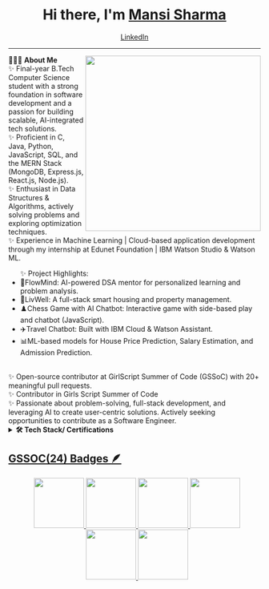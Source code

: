 <h1 align="center"> Hi there, I'm <a href="https://www.linkedin.com/in/mansi-sharma-03b5822b1/">Mansi Sharma</a> </h1>

<!--- Adding Header Elements -->
<p align="center">
  <a href="https://www.linkedin.com/in/mansi-sharma-03b5822b1/">LinkedIn</a> 
</p>

-----------------------------------------------------------
👨🏻‍💻 **About Me**<img src="https://raw.githubusercontent.com/sanjay-kv/sanjay-kv/main/Assets/illustration.png" min-width="300px" max-width="300px" width="350px" align="right"> <br>
✨ Final-year B.Tech Computer Science student with a strong foundation in software development and a passion for building scalable, AI-integrated tech solutions.<br>
✨ Proficient in C, Java, Python, JavaScript, SQL, and the MERN Stack (MongoDB, Express.js, React.js, Node.js).<br>
✨ Enthusiast in Data Structures & Algorithms, actively solving problems and exploring optimization techniques.<br>
✨ Experience in Machine Learning | Cloud-based application development through my internship at Edunet Foundation | IBM Watson Studio & Watson ML.<br>
<ul>✨ Project Highlights:
<li>🧠FlowMind: AI-powered DSA mentor for personalized learning and problem analysis.</li>
<li>💖LivWell: A full-stack smart housing and property management.</li>
<li>♟️Chess Game with AI Chatbot: Interactive game with side-based play and chatbot (JavaScript).</li>
<li>✈️Travel Chatbot: Built with IBM Cloud & Watson Assistant.</li>
<li>📊ML-based models for House Price Prediction, Salary Estimation, and Admission Prediction.</li>
</ul><br>
✨ Open-source contributor at GirlScript Summer of Code (GSSoC) with 20+ meaningful pull requests.<br>
✨ Contributor in Girls Script Summer of Code  <br>
✨ Passionate about problem-solving, full-stack development, and leveraging AI to create user-centric solutions. Actively seeking opportunities to contribute as a Software Engineer.<br> 

<!--- Adding Tech Stack open Section -->


<details>	
 <summary><b>🛠 Tech Stack/ Certifications</b></summary><br>
  
## Certification Badges 🪶
<div style='display:flex; align-items:center; gap: 10px;' align='center'>
<a href="https://www.cloudskillsboost.google/public_profiles/f26aa205-1649-4d21-8f5f-900eeef0decd/badges/8565852">
<img src="https://cdn.qwiklabs.com/sxIAsi5jEWKJ%2Bh1XFul00Hw1LHqPosK7YaMEn9hRZ6I%3D" width="115px" height="108px" />
<a href="https://www.cloudskillsboost.google/public_profiles/f26aa205-1649-4d21-8f5f-900eeef0decd/badges/8571916">
<img src="https://cdn.qwiklabs.com/Q4p8W8RjqG4NV4dpXY3ZhkGNnew12IqoiexKVvOtCQw%3D" width="115px" height="108px" />
<a href="https://www.cloudskillsboost.google/public_profiles/f26aa205-1649-4d21-8f5f-900eeef0decd/badges/8585598">
<img src="https://cdn.qwiklabs.com/teuTnmFi96VycJaZff9bmOfUQMz1tgPiTtsCH2iBBY8%3D" width="115px" height="108px" />
<a href="https://www.cloudskillsboost.google/public_profiles/f26aa205-1649-4d21-8f5f-900eeef0decd/badges/8643274">
<img src="https://cdn.qwiklabs.com/Zd4Z2gdc58uW%2Fu5AcTNOvKnjokXECt8jfHGoYqqgz6w%3D" width="115px" height="108px" />
<a href="https://www.cloudskillsboost.google/public_profiles/f26aa205-1649-4d21-8f5f-900eeef0decd/badges/8739748">
<img src="https://cdn.qwiklabs.com/Q%2FScwWC%2Fvpq%2BTQSLrzQ64SWm7j69wpa%2FVQL9ZZ8yYY0%3D" width="115px" height="108px" />
</div>
</details> 

## GSSOC(24) Badges 🪶
<div style='display:flex; align-items:center; gap: 10px;' align='center'>
  <a href="https://api.badgr.io/public/assertions/Uprfs2wfT76NFwJ3SEjtUw?identity__email=yogesh11222211%40gmail.com">
  <img src="https://media.badgr.com/uploads/badges/assertion-Uprfs2wfT76NFwJ3SEjtUw.png?versionId=lDP_URrxmDeVp7sklw4LVuqg9g0kT6hG" width="100px" height="100px" /> 
  <img src="https://github.com/GSSoC24/Postman-Challenge/blob/7b99afdfc09cc774f5c8b2a639160d3dd6b25e24/docs/assets/1.png" width="100px" height="100px" />
  <img src="https://github.com/GSSoC24/Postman-Challenge/blob/84215853b038ecb844e97e80ae0d17e7ceaee0cc/docs/assets/2.png" width="100px" height="100px" />
  <img src="https://github.com/GSSoC24/Postman-Challenge/blob/7b99afdfc09cc774f5c8b2a639160d3dd6b25e24/docs/assets/3.png" width="100px" height="100px" />
  <img src="https://github.com/GSSoC24/Postman-Challenge/blob/7b99afdfc09cc774f5c8b2a639160d3dd6b25e24/docs/assets/4.png" width="100px" height="100px" />
  <img src="https://github.com/GSSoC24/Postman-Challenge/blob/7b99afdfc09cc774f5c8b2a639160d3dd6b25e24/docs/assets/5.png" width="100px" height="100px" />
</div>

<!--- Body End -->
